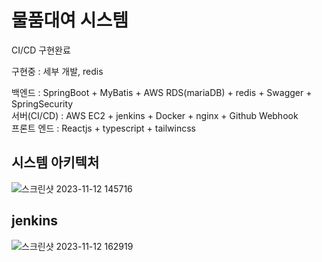 # 물품대여 시스템

CI/CD 구현완료

구현중 : 세부 개발, redis

백엔드 : SpringBoot + MyBatis + AWS RDS(mariaDB) + redis + Swagger + SpringSecurity
<br/>
서버(CI/CD) : AWS EC2 + jenkins + Docker + nginx + Github Webhook
<br/>
프론트 엔드 : Reactjs + typescript + tailwincss

## 시스템 아키텍처

![스크린샷 2023-11-12 145716](https://github.com/orthh/PersonalRecord/assets/107793363/64bc8992-44a3-47ef-bdeb-fca726b3d966)

## jenkins

![스크린샷 2023-11-12 162919](https://github.com/orthh/PersonalRecord/assets/107793363/f623a640-9e03-4760-b648-b953f416c97a)
